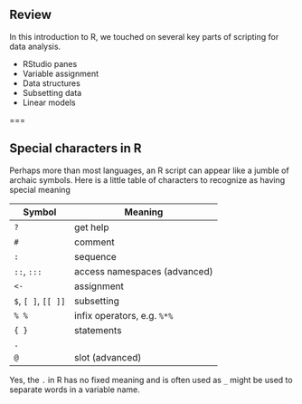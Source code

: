 ---
---

## Review

In this introduction to R, we touched on several key parts of scripting for data analysis.

- RStudio panes
- Variable assignment
- Data structures
- Subsetting data
- Linear models

<!--
 - Flow control (keywords `if` and `else`)
 - Plots
 - Functions
-->

===

## Special characters in R

Perhaps more than most languages, an R script can appear like a jumble of archaic symbols.
Here is a little table of characters to recognize as having special meaning

| Symbol              | Meaning                      |
| -------             | ---------                    |
| `?`                 | get help                     |
| `#`                 | comment                      |
| `:`                 | sequence                     |
| `::`, `:::`         | access namespaces (advanced) |
| `<-`                | assignment                   |
| `$`, `[ ]`, `[[ ]]` | subsetting                   |
| `% %`               | infix operators, e.g. `%*%`  |
| `{ }`               | statements                   |
| `.`                 |                              |
| `@`                 | slot (advanced)              |

Yes, the `.` in R has no fixed meaning and is often used as `_` might be used to separate words in a variable name.
